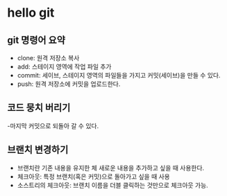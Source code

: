 # hello git

## git 명령어 요약

- clone: 원격 저장소 복사
- add: 스테이지 영역에 작업 파일 추가
- commit: 세이브, 스테이지 영역의 파일들을 가지고 커밋(세이브)을 만들 수 있다.
- push: 원격 저장소에 커밋을 업로드한다.

## 코드 뭉치 버리기

-마지막 커밋으로 되돌아 갈 수 있다.

## 브랜치 변경하기

- 브랜치란 기존 내용을 유지한 체 새로운 내용을 추가하고 싶을 때 사용한다.
- 체크아웃: 특정 브랜치(혹은 커밋)으로 돌아가고 싶을 때 사용
- 소스트리의 체크아웃: 브랜치 이름을 더블 클릭하는 것만으로 체크아웃 가능.
